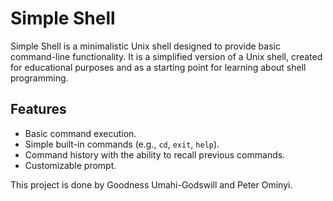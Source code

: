 # Simple Shell

Simple Shell is a minimalistic Unix shell designed to provide basic command-line functionality. It is a simplified version of a Unix shell, created for educational purposes and as a starting point for learning about shell programming.

## Features

- Basic command execution.
- Simple built-in commands (e.g., `cd`, `exit`, `help`).
- Command history with the ability to recall previous commands.
- Customizable prompt.

This project is done by Goodness Umahi-Godswill and Peter Ominyi.
